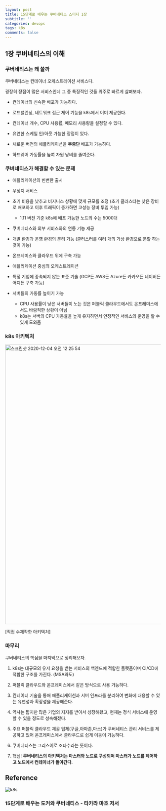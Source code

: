 ```yaml
---
layout: post
title: 15단계로 배우는 쿠버네티스 스터디 1장
subtitle: ''
categories: devops
tags: k8s
comments: false
---
```


## 1장 쿠버네티스의 이해

### 쿠버네티스는 왜 쓸까

쿠버네티스는 컨테이너 오케스트레이션 서비스다.

굉장히 장점이 많은 서비스인데 그 중 특징적인 것들 위주로 빠르게 살펴보자.

- 컨테이너의 신속한 배포가 가능하다.

- 로드밸런싱, 네트워크 접근 제어 기능을 k8s에서 이미 제공한다.

- 컨테이너 개수, CPU 사용률, 메모리 사용량을 설정할 수 있다.

- 유연한 스케일 인/아웃 가능한 장점이 있다.

- 새로운 버전의 애플리케이션을 **무중단** 배포가 가능하다.

- 하드웨어 가동률을 높여 자원 낭비를 줄여준다.

### 쿠버네티스가 해결할 수 있는 문제

- 애플리케이션의 빈번한 출시

- 무정지 서비스

- 초기 비용을 낮추고 비지니스 상황에 맞게 규모를 조정 (초기 클러스터는 낮은 장비로 배포하고 이후 트래픽이 증가하면 고성능 장비 투입 가능)

  - 1.11 버전 기준 k8s에 배포 가능한 노드의 수는 5000대

- 쿠버네티스와 외부 서비스와의 연동 기능 제공

- 개발 환경과 운영 환경의 분리 가능 (클러스터를 여러 개의 가상 환경으로 분할 하는 것이 가능)

- 온프레미스와 클라우드 위에 구축 가능

- 애플리케이션 중심의 오케스트레이션

- 특정 기업에 종속되지 않는 표준 기술 (GCP든 AWS든 Azure든 카카오든 네이버든 어디든 구축 가능)

- 서버들의 가동률 높이기 가능
  - CPU 사용률이 낮은 서버들이 노는 것은 퍼블릭 클라우드에서도 온프레미스에서도 바람직한 상황이 아님
  - k8s는 서버의 CPU 가동률을 높게 유지하면서 안정적인 서비스의 운영을 할 수 있게 도와줌

### k8s 아키텍처

<img width="905" alt="스크린샷 2020-12-04 오전 12 25 54" src="https://user-images.githubusercontent.com/43809168/101050948-48709080-35c8-11eb-8492-d5f1693c1ed2.png">

[직접 수제작한 아키텍처]

### 마무리

쿠버네티스의 핵심을 마지막으로 정리해보자.

1. k8s는 대규모의 유저 요청을 받는 서비스의 백엔드에 적합한 플랫폼이며 CI/CD에 적합한 구조를 가진다. (MSA와도)

2. 퍼블릭 클라우드와 온프레미스에서 같은 방식으로 사용 가능하다.

3. 컨테이너 기술을 통해 애플리케이션과 서버 인프라를 분리하여 변화에 대응할 수 있는 유연성과 확장성을 제공해준다.

4. 역사는 짧지만 많은 기업의 지지를 받아서 성장해왔고, 현재는 정식 서비스에 운영할 수 있을 정도로 성숙해졌다.

5. 주요 퍼블릭 클라우드 제공 업체(구글,아마존,마소)가 쿠버네티스 관리 서비스를 제공하고 있어 온프레미스에서 클라우드로 쉽게 이동이 가능하다.

6. 쿠버네티스는 그리스어로 조타수라는 뜻이다.

7. 핵심! **쿠버네티스의 아키텍처는 마스터와 노드로 구성되며 마스터가 노드를 제어하고 노드에서 컨테이너가 돌아간다.**

## Reference

![k8s](https://user-images.githubusercontent.com/43809168/101032998-6684c380-35bd-11eb-8ba7-a784fd46b37a.png)

### 15단계로 배우는 도커와 쿠버네티스 - 타카라 마호 저서
